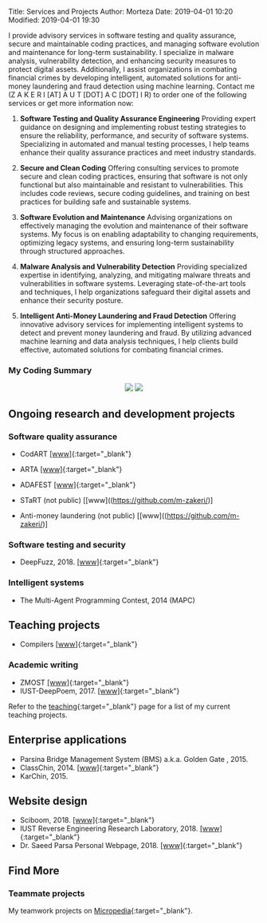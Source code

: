 Title: Services and Projects
Author: Morteza
Date: 2019-04-01 10:20
Modified: 2019-04-01 19:30

I provide advisory services in software testing and quality assurance, secure and maintainable coding practices, and managing software evolution and maintenance for long-term sustainability. I specialize in malware analysis, vulnerability detection, and enhancing security measures to protect digital assets. Additionally, I assist organizations in combating financial crimes by developing intelligent, automated solutions for anti-money laundering and fraud detection using machine learning.
Contact me (Z A K E R I [AT] A U T [DOT] A C [DOT] I R) to order one of the following services or get more information now:

1. **Software Testing and Quality Assurance Engineering** Providing expert guidance on designing and implementing robust testing strategies to ensure the reliability, performance, and security of software systems. Specializing in automated and manual testing processes, I help teams enhance their quality assurance practices and meet industry standards.

2. **Secure and Clean Coding** Offering consulting services to promote secure and clean coding practices, ensuring that software is not only functional but also maintainable and resistant to vulnerabilities. This includes code reviews, secure coding guidelines, and training on best practices for building safe and sustainable systems.

3. **Software Evolution and Maintenance** Advising organizations on effectively managing the evolution and maintenance of their software systems. My focus is on enabling adaptability to changing requirements, optimizing legacy systems, and ensuring long-term sustainability through structured approaches.

4. **Malware Analysis and Vulnerability Detection** Providing specialized expertise in identifying, analyzing, and mitigating malware threats and vulnerabilities in software systems. Leveraging state-of-the-art tools and techniques, I help organizations safeguard their digital assets and enhance their security posture.

5. **Intelligent Anti-Money Laundering and Fraud Detection** Offering innovative advisory services for implementing intelligent systems to detect and prevent money laundering and fraud. By utilizing advanced machine learning and data analysis techniques, I help clients build effective, automated solutions for combating financial crimes.


### My Coding Summary
<div style="text-align: center;">

<img src="https://github-readme-stats-sigma-five.vercel.app/api?username=m-zakeri&show_icons=true&count_private=true&hide_border=true%22"/>

<img src="https://github-readme-stats-sigma-five.vercel.app/api/top-langs/?username=m-zakeri&layout=compact"/>

</div>


## Ongoing research and development projects

### Software quality assurance
* CodART [[www]](https://m-zakeri.github.io/CodART){:target="_blank"}
* ARTA [[www]](https://m-zakeri.github.io/ARTA){:target="_blank"}
* ADAFEST [[www]](https://m-zakeri.github.io/ADAFEST){:target="_blank"}

* STaRT (not public) [[www]((https://github.com/m-zakeri/)]
* Anti-money laundering (not public) [[www]((https://github.com/m-zakeri/)]

### Software testing and security
* DeepFuzz, 2018. [[www]](https://www.m-zakeri.ir/iust_deep_fuzz/){:target="_blank"}


### Intelligent systems
* The Multi-Agent Programming Contest, 2014  (MAPC)


## Teaching projects
* Compilers [[www]](https://m-zakeri.github.io/Compilers){:target="_blank"}

### Academic writing
* ZMOST [[www]](https://github.com/m-zakeri/ZMOST){:target="_blank"}
* IUST-DeepPoem, 2017. [[www]](https://github.com/m-zakeri/iust_deep_poem){:target="_blank"}

Refer to the [teaching](teaching.md){:target="_blank"} page for a list of my current teaching projects.


## Enterprise applications
* Parsina Bridge Management System (BMS) a.k.a. Golden Gate , 2015.
* ClassChin, 2014. [[www]](https://github.com/MAJAVA/ClassChinX){:target="_blank"}
* KarChin, 2015.



## Website design
* Sciboom, 2018. [[www]](http://sciboom.ir){:target="_blank"}
* IUST Reverse Engineering Research Laboratory, 2018. [[www]](http://parsa.iust.ac.ir/reverse-engineering-lab/){:target="_blank"}
* Dr. Saeed Parsa Personal Webpage, 2018. [[www]](http://parsa.iust.ac.ir/){:target="_blank"}


## Find More

### Teammate projects

My teamwork projects on [Micropedia](http://micropedia.ir/projects/){:target="_blank"}.
